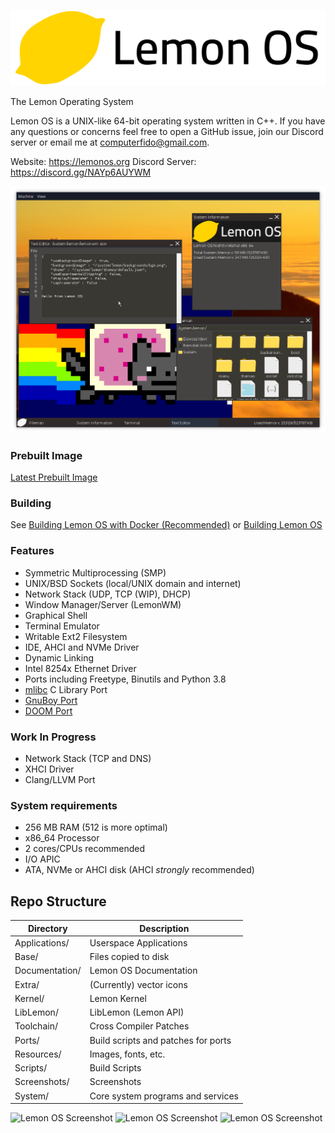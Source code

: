 ![banner](Extra/lemonlt.png)

The Lemon Operating System

Lemon OS is a UNIX-like 64-bit operating system written in C++.
If you have any questions or concerns feel free to open a GitHub issue, join our Discord server or email me at computerfido@gmail.com.

Website: https://lemonos.org
Discord Server: https://discord.gg/NAYp6AUYWM

![Lemon OS Screenshot](Screenshots/image4.png)

### Prebuilt Image
[Latest Prebuilt Image](https://github.com/fido2020/Lemon-OS/releases/tag/0.2.2)

### Building
See [Building Lemon OS with Docker (Recommended)](https://github.com/fido2020/Lemon-OS/wiki/Building-Lemon-OS-with-Docker)
or [Building Lemon OS](https://github.com/fido2020/Lemon-OS/wiki/Building-Lemon-OS)

### Features
- Symmetric Multiprocessing (SMP)
- UNIX/BSD Sockets (local/UNIX domain and internet)
- Network Stack (UDP, TCP (WIP), DHCP)
- Window Manager/Server (LemonWM)
- Graphical Shell
- Terminal Emulator
- Writable Ext2 Filesystem
- IDE, AHCI and NVMe Driver
- Dynamic Linking
- Intel 8254x Ethernet Driver
- Ports including Freetype, Binutils and Python 3.8
- [mlibc](https://github.com/managarm/mlibc) C Library Port
- [GnuBoy Port](https://github.com/fido2020/lemon-gnuboy)
- [DOOM Port](https://github.com/fido2020/LemonDOOM)

### Work In Progress
- Network Stack (TCP and DNS)
- XHCI Driver
- Clang/LLVM Port

### System requirements
- 256 MB RAM (512 is more optimal)
- x86_64 Processor
- 2 cores/CPUs recommended
- I/O APIC
- ATA, NVMe or AHCI disk (AHCI *strongly* recommended)

## Repo Structure

| Directory     | Description                        |
| ------------- | ---------------------------------- |
| Applications/ | Userspace Applications             |
| Base/         | Files copied to disk               |
| Documentation/| Lemon OS Documentation             |
| Extra/        | (Currently) vector icons           |
| Kernel/       | Lemon Kernel                       |
| LibLemon/     | LibLemon (Lemon API)               |
| Toolchain/    | Cross Compiler Patches             |
| Ports/        | Build scripts and patches for ports|
| Resources/    | Images, fonts, etc.                |
| Scripts/      | Build Scripts                      |
| Screenshots/  | Screenshots                        |
| System/       | Core system programs and services  |

![Lemon OS Screenshot](Screenshots/image3.png)
![Lemon OS Screenshot](Screenshots/image.png)
![Lemon OS Screenshot](Screenshots/image2.png)
